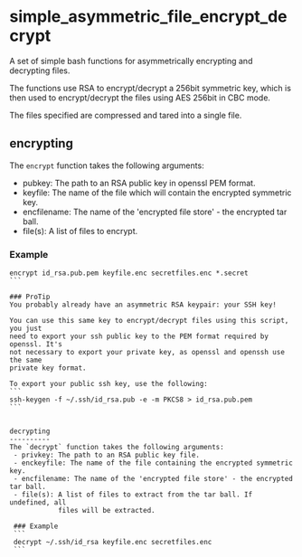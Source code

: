 simple_asymmetric_file_encrypt_decrypt
======================================

A set of simple bash functions  for asymmetrically encrypting and decrypting
files.

The functions use RSA to encrypt/decrypt a 256bit symmetric key, which is then
used to encrypt/decrypt the files using AES 256bit in CBC mode.

The files specified are compressed and tared into a single file.

encrypting
----------
The `encrypt` function takes the following arguments:
 - pubkey: The path to an RSA public key in openssl PEM format.
 - keyfile: The name of the file which will contain the encrypted symmetric key.
 - encfilename: The name of the 'encrypted file store' - the encrypted tar ball.
 - file(s): A list of files to encrypt.

### Example
````
encrypt id_rsa.pub.pem keyfile.enc secretfiles.enc *.secret
```

### ProTip
You probably already have an asymmetric RSA keypair: your SSH key!

You can use this same key to encrypt/decrypt files using this script, you just
need to export your ssh public key to the PEM format required by openssl. It's
not necessary to export your private key, as openssl and openssh use the same
private key format.

To export your public ssh key, use the following:
```
ssh-keygen -f ~/.ssh/id_rsa.pub -e -m PKCS8 > id_rsa.pub.pem
```


decrypting
----------
The `decrypt` function takes the following arguments:
 - privkey: The path to an RSA public key file.
 - enckeyfile: The name of the file containing the encrypted symmetric key.
 - encfilename: The name of the 'encrypted file store' - the encrypted tar ball.
 - file(s): A list of files to extract from the tar ball. If undefined, all 
            files will be extracted.

 ### Example
 ```
 decrypt ~/.ssh/id_rsa keyfile.enc secretfiles.enc
 ```

